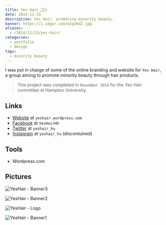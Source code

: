 ```yaml
---
title: Yes Hair 💇🏿‍♀️️
date: 2014-11-13
description: Yes Hair, promoting minority beauty.
banner: https://i.imgur.com/w1gsKdZ.jpg
aliases:
  - /2014/11/13/yes-hair/
categories:
  - portfolio
  - design
tags:
  - minority beauty
---
```


I was put in charge of some of the online branding and website for `Yes Hair`, a group aiming to promote minority beauty through hair products.

> This project was completed in `November 2014` for the Yes Hair committee at Hampton University.

## Links

* [Website](//yeshair.wordpress.com/ "Yes Hair") at `yeshair.wordpress.com`
* [Facebook](//www.facebook.com/YesHairHU/ "Yes Hair - Facebook") at `YesHairHU`
* [Twitter](//twitter.com/yeshair_hu "Yes Hair - Twitter") at `yeshair_hu`
* [Instagram](//instagram.com/yeshair_hu/ "Yes Hair - Instagram") at `yeshair_hu` (discontuined)

## Tools

* Wordpress.com

## Pictures

![YesHair - Banner3](https://fvcproductions.files.wordpress.com/2015/11/yeshair-banner3.jpg)

![YesHair - Banner2](https://fvcproductions.files.wordpress.com/2015/11/yeshair-banner2.jpg)

![YesHair - Logo](https://fvcproductions.files.wordpress.com/2015/11/yeshair-logo.jpg)

![YesHair - Banner1](https://fvcproductions.files.wordpress.com/2015/11/yeshair-banner1.jpg)

